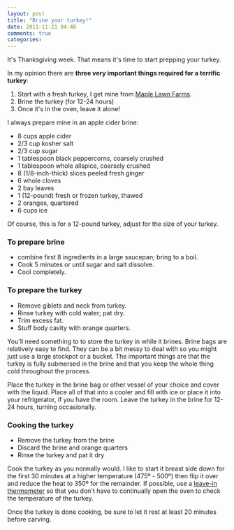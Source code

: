 ```yaml
---
layout: post
title: "Brine your turkey!"
date: 2011-11-21 04:48
comments: true
categories: 
---
```

It's Thanksgiving week. That means it's time to start prepping your turkey.

In my opinion there are **three very important things required for a terrific turkey**:

1. Start with a fresh turkey, I get mine from [Maple Lawn Farms](http://www.maplelawn.com/).
1. Brine the turkey (for 12-24 hours)
1. Once it's in the oven, leave it alone!

I always prepare mine in an apple cider brine:

* 8 cups apple cider
* 2/3 cup kosher salt
* 2/3 cup sugar
* 1 tablespoon black peppercorns, coarsely crushed
* 1 tablespoon whole allspice, coarsely crushed
* 8 (1/8-inch-thick) slices peeled fresh ginger
* 6 whole cloves
* 2 bay leaves
* 1 (12-pound) fresh or frozen turkey, thawed
* 2 oranges, quartered
* 6 cups ice

Of course, this is for a 12-pound turkey, adjust for the size of your turkey.

### To prepare brine

* combine first 8 ingredients in a large saucepan; bring to a boil.
* Cook 5 minutes or until sugar and salt dissolve.
* Cool completely.

### To prepare the turkey

* Remove giblets and neck from turkey.
* Rinse turkey with cold water; pat dry.
* Trim excess fat.
* Stuff body cavity with orange quarters.

You'll need something to to store the turkey in while it brines. Brine bags are relatively easy to find. They can be a bit messy to deal with so you might just use a large stockpot or a bucket. The important things are that the turkey is fully submersed in the brine and that you keep the whole thing cold throughout the process.

Place the turkey in the brine bag or other vessel of your choice and cover with the liquid. Place all of that into a cooler and fill with ice or place it into your refrigerator, if you have the room. Leave the turkey in the brine for 12-24 hours, turning occasionally.

### Cooking the turkey

* Remove the turkey from the brine
* Discard the brine and orange quarters
* Rinse the turkey and pat it dry

Cook the turkey as you normally would. I like to start it breast side down for the first 30 minutes at a higher temperature (475&ordm; - 500&ordm;) then flip it over and reduce the heat to 350&ordm; for the remainder. If possible, use a [leave-in thermometer](http://www.williams-sonoma.com/products/digital-voice-alert-thermometer/?pkey=x%7C4%7C1%7C%7C4%7Cmeat%20thermometer%7C%7C0&cm_src=OLDLINK) so that you don't have to continually open the oven to check the temperature of the turkey.

Once the turkey is done cooking, be sure to let it rest at least 20 minutes before carving.